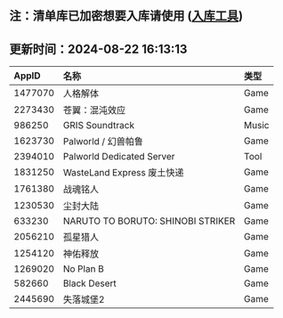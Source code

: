 ## 注：清单库已加密想要入库请使用 ([入库工具](https://github.com/BlankTMing/ManifestAutoUpdate/releases))

## 更新时间：2024-08-22 16:13:13
| AppID | 名称 | 类型  |
| :-------------------- | :----------------------------- | :----------- |
| 1477070 | 人格解体| Game |
| 2273430 | 苍翼：混沌效应| Game |
| 986250 | GRIS Soundtrack| Music |
| 1623730 | Palworld / 幻兽帕鲁| Game |
| 2394010 | Palworld Dedicated Server| Tool |
| 1831250 | WasteLand Express 废土快递| Game |
| 1761380 | 战魂铭人| Game |
| 1230530 | 尘封大陆| Game |
| 633230 | NARUTO TO BORUTO: SHINOBI STRIKER| Game |
| 2056210 | 孤星猎人| Game |
| 1254120 | 神佑释放| Game |
| 1269020 | No Plan B| Game |
| 582660 | Black Desert| Game |
| 2445690 | 失落城堡2| Game |
